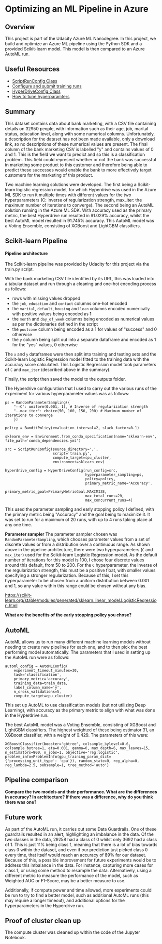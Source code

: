 # Optimizing an ML Pipeline in Azure

## Overview
This project is part of the Udacity Azure ML Nanodegree.
In this project, we build and optimize an Azure ML pipeline using the Python SDK and a provided Scikit-learn model.
This model is then compared to an Azure AutoML run.

## Useful Resources
- [ScriptRunConfig Class](https://docs.microsoft.com/en-us/python/api/azureml-core/azureml.core.scriptrunconfig?view=azure-ml-py)
- [Configure and submit training runs](https://docs.microsoft.com/en-us/azure/machine-learning/how-to-set-up-training-targets)
- [HyperDriveConfig Class](https://docs.microsoft.com/en-us/python/api/azureml-train-core/azureml.train.hyperdrive.hyperdriveconfig?view=azure-ml-py)
- [How to tune hyperparamters](https://docs.microsoft.com/en-us/azure/machine-learning/how-to-tune-hyperparameters)


## Summary
This dataset contains data about bank marketing, with a CSV file containing details on 32950 people, with information such as their age, job, marital status, education level, along with some numerical columns. Unfortunately, a description for the dataset has not been made available, only a download link, so no descriptions of these numerical values are present. The final column of the bank marketing CSV is labelled "y" and contains values of 0 and 1. This is the field we want to predict and so this is a classification problem. This field could represent whether or not the bank was successful in marketing some product to this customer and therefore being able to predict these successes would enable the bank to more effectively target customers for the marketing of this product.

Two machine learning solutions were developed. The first being a Scikit-learn logistic regression model, for which Hyperdrive was used in the Azure ML SDK to run it multiple times with different values for the two hyperparameters (C: inverse of regularization strength, max_iter: the maximum number of iterations to converge). The second being an AutoML solution running in the Azure ML SDK. With accuracy used as the primary metric, the best Hyperdrive run resulted in 91.029% accuracy, whilst the best AutoML model resulted in 91.745% accuracy. This AutoML model was a Voting Ensemble, consisting of XGBoost and LightGBM classifiers.

## Scikit-learn Pipeline
#### Pipeline architecture
The Scikit-learn pipeline was provided by Udacity for this project via the train.py script.

With the bank marketing CSV file identified by its URL, this was loaded into a tabular dataset and run through a cleaning and one-hot encoding process as follows:
- rows with missing values dropped
- the `job`, `education` and `contact` columns one-hot encoded
- the `marital`, `default`, `housing` and `loan` columns encoded numerically with positive values being encoded as 1
- the `month` and `day_of_week` columns being encoded as numerical values as per the dictionaries defined in the script
- the `poutcome` column being encoded as a 1 for values of "success" and 0 otherwise
- the `y` column being split out into a separate dataframe and encoded as 1 for the "yes" values, 0 otherwise

The `x` and `y` dataframes were then split into training and testing sets and the Scikit-learn Logistic Regression model fitted to the training data with the accuracy score calculated. This Logistic Regression model took parameters of `C` and `max_iter` (described above in the summary).

Finally, the script then saved the model to the outputs folder.

The Hyperdrive configuration that I used to carry out the various runs of the experiment for various hyperparameter values was as follows:
```
ps = RandomParameterSampling({
    "--C": uniform(0.001, 1), # Inverse of regularization strength
    "--max_iter": choice(50, 100, 150, 200) # Maximum number of iterations to converge
    })

policy = BanditPolicy(evaluation_interval=2, slack_factor=0.1)

sklearn_env = Environment.from_conda_specification(name='sklearn-env', file_path='conda_dependencies.yml')

src = ScriptRunConfig(source_directory='.',
                      script='train.py',
                      compute_target=cpu_cluster,
                      environment=sklearn_env)

hyperdrive_config = HyperDriveConfig(run_config=src,
                                     hyperparameter_sampling=ps,
                                     policy=policy,
                                     primary_metric_name='Accuracy',
                                     primary_metric_goal=PrimaryMetricGoal.MAXIMIZE,
                                     max_total_runs=20,
                                     max_concurrent_runs=4)
```
This used the parameter sampling and early stopping policy I defined, with the primary metric being "Accuracy" and the goal being to maximize it. It was set to run for a maximum of 20 runs, with up to 4 runs taking place at any one time.

**Parameter sampler**
The parameter sampler chosen was `RandomParameterSampling`, which chooses parameter values from a set of discrete values or from a distribution over a continuous range. As shown above in the pipeline architecture, there were two hyperparameters (`C` and `max_iter`) used for the Scikit-learn Logistic Regression model. As the default number of iterations for this model is 100, I chose four discrete values around this default, from 50 to 200. For the `C` hyperparameter, the inverse of the regularization strength, this must be a positive float, with smaller values specifying a stronger regularization. Because of this, I set this hyperparameter to be chosen from a uniform distribution between 0.001 and 1, so any value within this range could be chosen without any bias.

https://scikit-learn.org/stable/modules/generated/sklearn.linear_model.LogisticRegression.html

**What are the benefits of the early stopping policy you chose?**

## AutoML
AutoML allows us to run many different machine learning models without needing to create new pipelines for each one, and to then pick the best performing model automatically. The parameters that I used in setting up the AutoML run were as follows:
```
automl_config = AutoMLConfig(
    experiment_timeout_minutes=30,
    task='classification',
    primary_metric='accuracy',
    training_data=train_data,
    label_column_name='y',
    n_cross_validations=5,
    compute_target=cpu_cluster)
```
This set up AutoML to use classification models (but not utilizing Deep Learning), with accuracy as the primary metric to align with what was done in the Hyperdrive run.

The best AutoML model was a Voting Ensemble, consisting of XGBoost and LightGBM classifiers. The highest weighted of these being estimator 31, an XGBoost classifier, with a weight of 0.429. The parameters of this were:

`XGBoostClassifier(booster='gbtree', colsample_bylevel=0.6, colsample_bytree=1, eta=0.001, gamma=0, max_depth=6, max_leaves=15, n_estimators=800, n_jobs=1, objective='reg:logistic', problem_info=ProblemInfo(gpu_training_param_dict={'processing_unit_type': 'cpu'}), random_state=0, reg_alpha=0, reg_lambda=2.5, subsample=1, tree_method='auto')`

## Pipeline comparison
**Compare the two models and their performance. What are the differences in accuracy? In architecture? If there was a difference, why do you think there was one?**

## Future work
As part of the AutoML run, it carries out some Data Guardrails. One of these guardrails resulted in an alert, highlighting an imbalance in the data. Of the two classes in the data, 29258 had a class of 0 whilst only 3692 had a class of 1. This is just 11% being class 1, meaning that there is a lot of bias towards class 0 within the dataset, and even if our prediction just picked class 0 every time, that itself would reach an accuracy of 89% for our dataset. Because of this, a possible improvement for future experiments would be to address this imbalance in the data. For instance, capturing more cases for class 1, or using some method to resample the data. Alternatively, using a different metric to measure the performance of the model, such as Weighted AUC or F1-Score, may be a better measure to use.

Additionally, if compute power and time allowed, more experiments could be run to try to find a better model, such as additional AutoML runs (this may require a longer timeout), and additional options for the hyperparameters in the Hyperdrive run.

## Proof of cluster clean up
The compute cluster was cleaned up within the code of the Jupyter Notebook.
